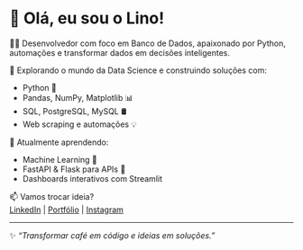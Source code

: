 # 👋 Olá, eu sou o Lino!

👨‍💻 Desenvolvedor com foco em Banco de Dados, apaixonado por Python, automações e transformar dados em decisões inteligentes.

🚀 Explorando o mundo da Data Science e construindo soluções com:
- Python 🐍
- Pandas, NumPy, Matplotlib 📊
- SQL, PostgreSQL, MySQL 🛢️
- Web scraping e automações 💡

🌱 Atualmente aprendendo:
- Machine Learning 🤖
- FastAPI & Flask para APIs 🔗
- Dashboards interativos com Streamlit

📫 Vamos trocar ideia?  
[LinkedIn](https://www.linkedin.com/in/teulink) | [Portfólio](https://juliolino10.github.io/link_instagram/) | [Instagram](https://instagram.com/xmarih.assis)

---

✨ *“Transformar café em código e ideias em soluções.”*
